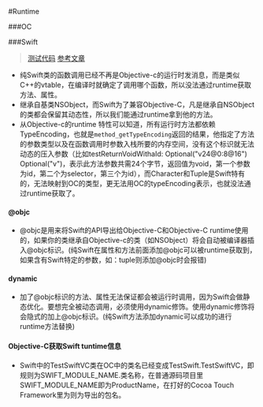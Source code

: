 #Runtime

###OC

###Swift

> [测试代码](https://github.com/tangdaoyong/Runtime)
> [参考文章](https://mp.weixin.qq.com/s?__biz=MzA4MjA0MTc4NQ==&mid=403068491&idx=1&sn=c95f07e3d38c92ba56933502cc3e1800#rd)

* 纯Swift类的函数调用已经不再是Objective-c的运行时发消息，而是类似C++的vtable，在编译时就确定了调用哪个函数，所以没法通过runtime获取方法、属性。
* 继承自基类NSObject，而Swift为了兼容Objective-C，凡是继承自NSObject的类都会保留其动态性，所以我们能通过runtime拿到他的方法。
* 从Objective-c的runtime 特性可以知道，所有运行时方法都依赖TypeEncoding，也就是`method_getTypeEncoding`返回的结果，他指定了方法的参数类型以及在函数调用时参数入栈所要的内存空间，没有这个标识就无法动态的压入参数（比如testReturnVoidWithaId: Optional("v24@0:8@16") Optional("v")，表示此方法参数共需24个字节，返回值为void，第一个参数为id，第二个为selector，第三个为id），而Character和Tuple是Swift特有的，无法映射到OC的类型，更无法用OC的typeEncoding表示，也就没法通过runtime获取了。

#### @objc

+ @objc是用来将Swift的API导出给Objective-C和Objective-C runtime使用的，如果你的类继承自Objective-c的类（如NSObject）将会自动被编译器插入@objc标识。(纯Swift在属性和方法前面添加@objc可以被runtime获取到，如果含有Swift特定的参数，如：tuple则添加@objc时会报错)

#### dynamic

- 加了@objc标识的方法、属性无法保证都会被运行时调用，因为Swift会做静态优化。要想完全被动态调用，必须使用dynamic修饰。使用dynamic修饰将会隐式的加上@objc标识。(纯Swift方法添加dynamic可以成功的进行runtime方法替换)

#### Objective-C获取Swift tuntime信息

* Swift中的TestSwiftVC类在OC中的类名已经变成TestSwift.TestSwiftVC，即规则为SWIFT_MODULE_NAME.类名称，在普通源码项目里SWIFT_MODULE_NAME即为ProductName，在打好的Cocoa Touch Framework里为则为导出的包名。